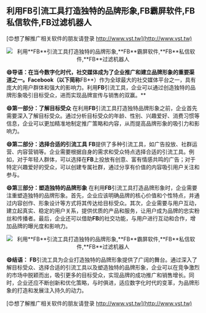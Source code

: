## **利用**FB**引流工具打造独特的品牌形象,**FB**霸屏软件,**FB**私信软件,**FB**过滤机器人**

[😍想了解推广相关软件的朋友请登录 http://www.vst.tw](http://www.vst.tw)

 <center><img src="https://vst.tw/MP4/tuiguang/png/5.png" alt="利用**FB**引流工具打造独特的品牌形象,**FB**霸屏软件,**FB**私信软件,**FB**过滤机器人"></center>

**😄导语：在当今数字化时代，社交媒体成为了企业推广和建立品牌形象的重要渠道之一。Facebook（以下简称**FB**）作为全球最大的社交媒体平台之一，具有庞大的用户群体和强大的影响力。利用**FB**引流工具，企业可以通过创造独特的品牌形象吸引目标受众，进而实现品牌宣传与销售的双赢。**

**😄第一部分：了解目标受众**
在利用**FB**引流工具打造独特品牌形象之前，企业首先需要深入了解目标受众。通过分析目标受众的年龄、性别、兴趣爱好、消费习惯等信息，企业可以更加精准地制定推广策略和内容，从而提高品牌形象的吸引力和影响力。

**😄第二部分：选择合适的引流工具**
**FB**提供了多种引流工具，如广告投放、社群运营、内容营销等。企业需要根据自身的需求和受众特点选择合适的引流工具。例如，对于年轻人群体，可以选择在**FB**上投放有创意、富有情感共鸣的广告；对于特定兴趣爱好的受众，可以创建专属社群，通过分享有价值的内容吸引用户关注和参与。

**😄第三部分：塑造独特的品牌形象**
在利用**FB**引流工具打造品牌形象时，企业需要注重塑造独特的品牌形象。首先，企业应该明确品牌的核心价值和个性特点，并通过内容创作、形象设计等方式将其传达给目标受众。其次，企业需要与用户互动，建立起真实、稳定的用户关系，提供优质的产品和服务，让用户成为品牌的忠实粉丝和传播者。最后，企业还可以借助**FB**的社交功能，与用户进行互动和合作，增加品牌的曝光度和影响力。

 <center><img src="https://vst.tw/MP4/tuiguang/png/0.png" alt="利用**FB**引流工具打造独特的品牌形象,**FB**霸屏软件,**FB**私信软件,**FB**过滤机器人"></center>

**😄结语：**
**FB**引流工具为企业打造独特的品牌形象提供了广阔的舞台。通过深入了解目标受众、选择合适的引流工具以及塑造独特的品牌形象，企业可以在竞争激烈的市场中脱颖而出，吸引更多的目标受众，实现品牌的成功推广和销售增长。同时，企业还应不断创新和优化策略，与时俱进，适应数字化时代的变革，为品牌形象的打造和发展注入持久的动力。

[😍想了解推广相关软件的朋友请登录 http://www.vst.tw](http://www.vst.tw)



